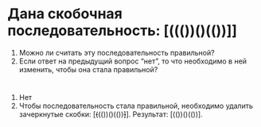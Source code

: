 # Дана скобочная последовательность: [((())()(())]]

1. Можно ли считать эту последовательность правильной?
2. Если ответ на предыдущий вопрос “нет”, то что необходимо в ней изменить, чтобы она стала правильной?
#
1. Нет
2. Чтобы последовательность стала правильной, необходимо удалить зачеркнутые скобки: [~~(~~(())()(())~~]~~]. Результат: [(())()(())].
